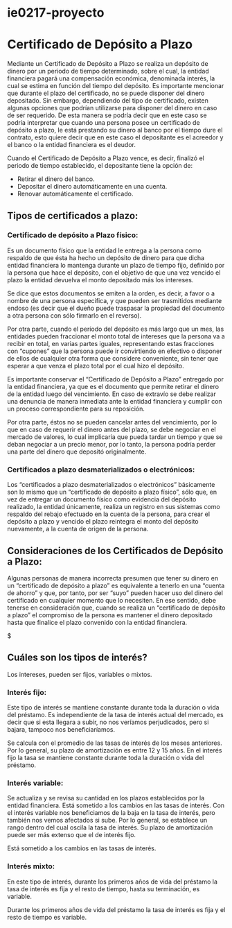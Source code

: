 # ie0217-proyecto
# Certificado de Depósito a Plazo
Mediante un Certificado de Depósito a Plazo se realiza un depósito de dinero por un periodo de tiempo determinado, sobre el cual, la entidad financiera pagará una compensación económica, denominada interés, la cual se estima en función del tiempo del depósito.
Es importante mencionar que durante el plazo del certificado, no se puede disponer del dinero depositado. Sin embargo, dependiendo del tipo de certificado, existen algunas opciones que podrían utilizarse para disponer del dinero en caso de ser requerido.
De esta manera se podría decir que en este caso se podría interpretar que cuando una persona posee un certificado de depósito a plazo, le está prestando su dinero al banco por el tiempo dure el contrato, esto quiere decir que en este caso el depositante es el acreedor y el banco o la entidad financiera es el deudor.

Cuando el Certificado de Depósito a Plazo vence, es decir, finalizó el periodo de tiempo establecido, el depositante tiene la opción de:

- Retirar el dinero del banco.
- Depositar el dinero automáticamente en una cuenta.
- Renovar automáticamente el certificado.

## Tipos de certificados a plazo:

### Certificado de depósito a Plazo físico:
Es un documento físico que la entidad le entrega a la persona como respaldo de que ésta ha hecho un depósito de dinero para que dicha entidad financiera lo mantenga durante un plazo de tiempo fijo, definido por la persona que hace el depósito, con el objetivo de que una vez vencido el plazo la entidad devuelva el monto depositado más los intereses.

Se dice que estos documentos se emiten a la orden, es decir, a favor o a nombre de una persona específica, y que pueden ser trasmitidos mediante endoso (es decir que el dueño puede traspasar la propiedad del documento a otra persona con sólo firmarlo en el reverso).

Por otra parte, cuando el período del depósito es más largo que un mes, las entidades pueden fraccionar el monto total de intereses que la persona va a recibir en total, en varias partes iguales, representando estas fracciones con “cupones” que la persona puede ir convirtiendo en efectivo o disponer de ellos de cualquier otra forma que considere conveniente, sin tener que esperar a que venza el plazo total por el cual hizo el depósito.

Es importante conservar el “Certificado de Depósito a Plazo” entregado por la entidad financiera, ya que es el documento que permite retirar el dinero de la entidad luego del vencimiento. En caso de extravío se debe realizar una denuncia de manera inmediata ante la entidad financiera y cumplir con un proceso correspondiente para su reposición.

Por otra parte, éstos no se pueden cancelar antes del vencimiento, por lo que en caso de requerir el dinero antes del plazo, se debe negociar en el mercado de valores, lo cual implicaría que pueda tardar un tiempo y que se deban negociar a un precio menor, por lo tanto, la persona podría perder una parte del dinero que depositó originalmente.

### Certificados a plazo desmaterializados o electrónicos: 
Los “certificados a plazo desmaterializados o electrónicos” básicamente son lo mismo que un “certificado de depósito a plazo físico”, sólo que, en vez de entregar un documento físico como evidencia del depósito realizado, la entidad únicamente, realiza un registro en sus sistemas como respaldo del rebajo efectuado en la cuenta de la persona, para crear el depósito a plazo y vencido el plazo reintegra el monto del depósito nuevamente, a la cuenta de origen de la persona.

## Consideraciones de los Certificados de Depósito a Plazo:
Algunas personas de manera incorrecta presumen que tener su dinero en un “certificado de depósito a plazo” es equivalente a tenerlo en una “cuenta de ahorro” y que, por tanto, por ser “suyo” pueden hacer uso del dinero del certificado en cualquier momento que lo necesiten. En ese sentido, debe tenerse en consideración que, cuando se realiza un “certificado de depósito a plazo” el compromiso de la persona es mantener el dinero depositado hasta que finalice el plazo convenido con la entidad financiera.

$$$$$$$$$$$$$$$$$$$$$$$$$$$$$$$$$
## Cuáles son los tipos de interés?
Los intereses, pueden ser fijos, variables o mixtos. 
### Interés fijo:
Este tipo de interés se mantiene constante durante toda la duración o vida del préstamo. Es independiente de la tasa de interés actual del mercado, es decir que si esta llegara a subir, no nos veríamos perjudicados, pero si bajara, tampoco nos beneficiaríamos. 

Se calcula con el promedio de las tasas de interés de los meses anteriores. Por lo general, su plazo de amortización es entre 12 y 15 años. 
En el interés fijo la tasa se mantiene constante durante toda la duración o vida del préstamo. 

### Interés variable:
Se actualiza y se revisa su cantidad en los plazos establecidos por la entidad financiera. Está sometido a los cambios en las tasas de interés. Con el interés variable nos beneficiamos de la baja en la tasa de interés, pero también nos vemos afectados si sube. Por lo general, se establece un rango dentro del cual oscila la tasa de interés. Su plazo de amortización puede ser más extenso que el de interés fijo. 

Está sometido a los cambios en las tasas de interés.
### Interés mixto:
En este tipo de interés, durante los primeros años de vida del préstamo la tasa de interés es fija y el resto de tiempo, hasta su terminación, es variable.

Durante los primeros años de vida del préstamo la tasa de interés es fija y el resto de tiempo es variable.
